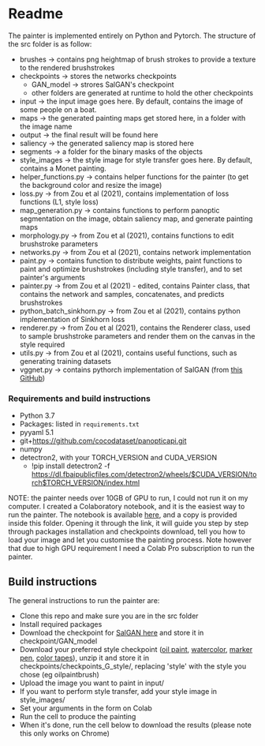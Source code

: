 # Readme

The painter is implemented entirely on Python and Pytorch. The structure of the src folder is as follow:

* brushes -> contains png heightmap of brush strokes to provide a texture to the rendered brushstrokes
* checkpoints -> stores the networks checkpoints
    * GAN_model -> strores SalGAN's checkpoint   
    * other folders are generated at runtime to hold the other checkpoints
* input -> the input image goes here. By default, contains the image of some people on a boat. 
* maps -> the generated painting maps get stored here, in a folder with the image name
* output -> the final result will be found here
* saliency -> the generated saliency map is stored here
* segments -> a folder for the binary masks of the objects
* style_images -> the style image for style transfer goes here. By default, contains a Monet painting.
* helper_functions.py -> contains helper functions for the painter (to get the background color and resize the image)
* loss.py -> from Zou et al (2021), contains implementation of loss functions (L1, style loss)
* map_generation.py -> contains functions to perform panoptic segmentation on the image, obtain saliency map, and generate painting maps
* morphology.py -> from Zou et al (2021), contains functions to edit brushstroke parameters
* networks.py -> from Zou et al (2021), contains network implementation
* paint.py -> contains function to distribute weights, paint functions to paint and optimize brushstrokes (including style transfer), and to set painter's arguments
* painter.py -> from Zou et al (2021) - edited, contains Painter class, that contains the network and samples, concatenates, and predicts brushstrokes
* python_batch_sinkhorn.py -> from Zou et al (2021), contains python implementation of Sinkhorn loss
* renderer.py -> from Zou et al (2021), contains the Renderer class, used to sample brushstroke parameters and render them on the canvas in the style required
* utils.py -> from Zou et al (2021), contains useful functions, such as generating training datasets
* vggnet.py -> contains pythorch implementation of SalGAN (from [this GitHub](https://github.com/niujinshuchong/SalGan_pytorch/blob/master/vggnet.py))

### Requirements and build instructions

* Python 3.7
* Packages: listed in `requirements.txt` 
* pyyaml 5.1
* git+https://github.com/cocodataset/panopticapi.git
* numpy
* detectron2, with your TORCH_VERSION and CUDA_VERSION
    * !pip install detectron2 -f https://dl.fbaipublicfiles.com/detectron2/wheels/$CUDA_VERSION/torch$TORCH_VERSION/index.html

NOTE: the painter needs over 10GB of GPU to run, I could not run it on my computer. I created a Colaboratory notebook, and it is the easiest way to run the painter. The notebook is available [here](https://colab.research.google.com/drive/1-sOYlQQMMm4rpsOXe2Y62RTrtJpQ_MkD?usp=sharing), and a copy is provided inside this folder. Opening it through the link, it will guide you step by step through packages installation and checkpoints download, tell you how to load your image and let you customise the painting process. Note however that due to high GPU requirement I need a Colab Pro subscription to run the painter.

## Build instructions

The general instructions to run the painter are:

* Clone this repo and make sure you are in the src folder
* Install required packages
* Download the checkpoint for [SalGAN here](https://drive.google.com/open?id=1ujf-5eqcEdZSQ2T98JKNKuMqczHS-ptq) and store it in checkpoint/GAN_model
* Download your preferred style checkpoint ([oil paint](https://drive.google.com/file/d/1sqWhgBKqaBJggl2A8sD1bLSq2_B1ScMG/view?usp=sharing), [watercolor](https://drive.google.com/file/d/19Yrj15v9kHvWzkK9o_GSZtvQaJPmcRYQ/view?usp=sharing), [marker pen](https://drive.google.com/file/d/1XsjncjlSdQh2dbZ3X1qf1M8pDc8GLbNy/view?usp=sharing), [color tapes](https://drive.google.com/file/d/162ykmRX8TBGVRnJIof8NeqN7cuwwuzIF/view?usp=sharing)), unzip it and store it in checkpoints/checkpoints_G_style/, replacing 'style' with the style you chose (eg oilpaintbrush)
* Upload the image you want to paint in input/
* If you want to perform style transfer, add your style image in style_images/
* Set your arguments in the form on Colab
* Run the cell to produce the painting
* When it's done, run the cell below to download the results (please note this only works on Chrome)



